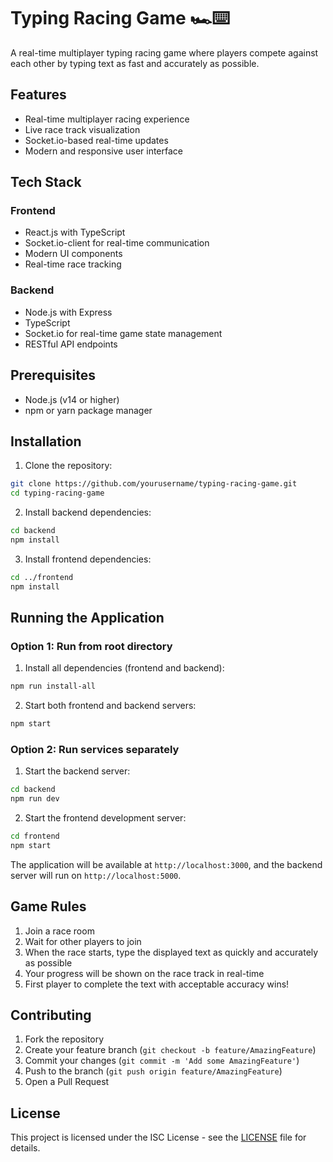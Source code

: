 # Typing Racing Game 🏎️⌨️

A real-time multiplayer typing racing game where players compete against each other by typing text as fast and accurately as possible.

## Features

- Real-time multiplayer racing experience
- Live race track visualization
- Socket.io-based real-time updates
- Modern and responsive user interface

## Tech Stack

### Frontend
- React.js with TypeScript
- Socket.io-client for real-time communication
- Modern UI components
- Real-time race tracking

### Backend
- Node.js with Express
- TypeScript
- Socket.io for real-time game state management
- RESTful API endpoints

## Prerequisites

- Node.js (v14 or higher)
- npm or yarn package manager

## Installation

1. Clone the repository:
```bash
git clone https://github.com/yourusername/typing-racing-game.git
cd typing-racing-game
```

2. Install backend dependencies:
```bash
cd backend
npm install
```

3. Install frontend dependencies:
```bash
cd ../frontend
npm install
```

## Running the Application

### Option 1: Run from root directory

1. Install all dependencies (frontend and backend):
```bash
npm run install-all
```

2. Start both frontend and backend servers:
```bash
npm start
```

### Option 2: Run services separately

1. Start the backend server:
```bash
cd backend
npm run dev
```

2. Start the frontend development server:
```bash
cd frontend
npm start
```

The application will be available at `http://localhost:3000`, and the backend server will run on `http://localhost:5000`.

## Game Rules

1. Join a race room
2. Wait for other players to join
3. When the race starts, type the displayed text as quickly and accurately as possible
4. Your progress will be shown on the race track in real-time
5. First player to complete the text with acceptable accuracy wins!

## Contributing

1. Fork the repository
2. Create your feature branch (`git checkout -b feature/AmazingFeature`)
3. Commit your changes (`git commit -m 'Add some AmazingFeature'`)
4. Push to the branch (`git push origin feature/AmazingFeature`)
5. Open a Pull Request

## License

This project is licensed under the ISC License - see the [LICENSE](LICENSE) file for details.